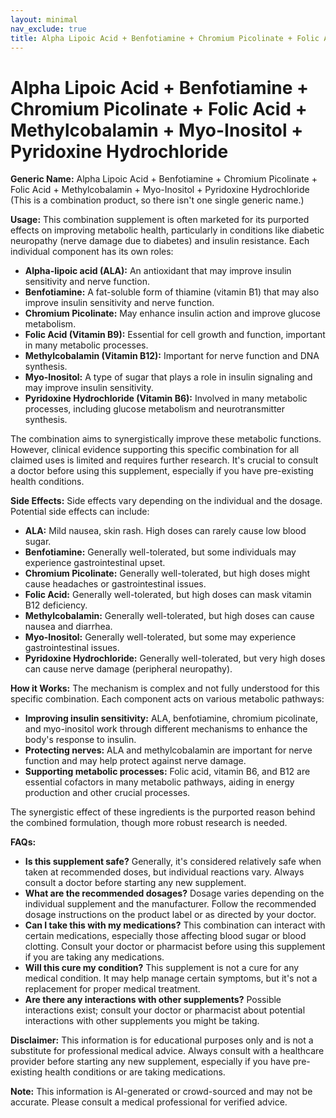 ```yaml
---
layout: minimal
nav_exclude: true
title: Alpha Lipoic Acid + Benfotiamine + Chromium Picolinate + Folic Acid + Methylcobalamin + Myo-Inositol + Pyridoxine Hydrochloride
---
```


# Alpha Lipoic Acid + Benfotiamine + Chromium Picolinate + Folic Acid + Methylcobalamin + Myo-Inositol + Pyridoxine Hydrochloride

**Generic Name:** Alpha Lipoic Acid + Benfotiamine + Chromium Picolinate + Folic Acid + Methylcobalamin + Myo-Inositol + Pyridoxine Hydrochloride (This is a combination product, so there isn't one single generic name.)

**Usage:** This combination supplement is often marketed for its purported effects on improving metabolic health, particularly in conditions like diabetic neuropathy (nerve damage due to diabetes) and insulin resistance.  Each individual component has its own roles:

* **Alpha-lipoic acid (ALA):**  An antioxidant that may improve insulin sensitivity and nerve function.
* **Benfotiamine:** A fat-soluble form of thiamine (vitamin B1) that may also improve insulin sensitivity and nerve function.
* **Chromium Picolinate:**  May enhance insulin action and improve glucose metabolism.
* **Folic Acid (Vitamin B9):** Essential for cell growth and function, important in many metabolic processes.
* **Methylcobalamin (Vitamin B12):** Important for nerve function and DNA synthesis.
* **Myo-Inositol:** A type of sugar that plays a role in insulin signaling and may improve insulin sensitivity.
* **Pyridoxine Hydrochloride (Vitamin B6):** Involved in many metabolic processes, including glucose metabolism and neurotransmitter synthesis.

The combination aims to synergistically improve these metabolic functions.  However,  clinical evidence supporting this specific combination for all claimed uses is limited and requires further research.  It's crucial to consult a doctor before using this supplement, especially if you have pre-existing health conditions.

**Side Effects:** Side effects vary depending on the individual and the dosage.  Potential side effects can include:

* **ALA:**  Mild nausea, skin rash.  High doses can rarely cause low blood sugar.
* **Benfotiamine:** Generally well-tolerated, but some individuals may experience gastrointestinal upset.
* **Chromium Picolinate:**  Generally well-tolerated, but high doses might cause headaches or gastrointestinal issues.
* **Folic Acid:**  Generally well-tolerated, but high doses can mask vitamin B12 deficiency.
* **Methylcobalamin:**  Generally well-tolerated, but high doses can cause nausea and diarrhea.
* **Myo-Inositol:**  Generally well-tolerated, but some may experience gastrointestinal issues.
* **Pyridoxine Hydrochloride:**  Generally well-tolerated, but very high doses can cause nerve damage (peripheral neuropathy).


**How it Works:** The mechanism is complex and not fully understood for this specific combination.  Each component acts on various metabolic pathways:

* **Improving insulin sensitivity:** ALA, benfotiamine, chromium picolinate, and myo-inositol work through different mechanisms to enhance the body's response to insulin.
* **Protecting nerves:** ALA and methylcobalamin are important for nerve function and may help protect against nerve damage.
* **Supporting metabolic processes:**  Folic acid, vitamin B6, and B12 are essential cofactors in many metabolic pathways, aiding in energy production and other crucial processes.

The synergistic effect of these ingredients is the purported reason behind the combined formulation, though more robust research is needed.

**FAQs:**

* **Is this supplement safe?**  Generally, it's considered relatively safe when taken at recommended doses, but individual reactions vary. Always consult a doctor before starting any new supplement.
* **What are the recommended dosages?**  Dosage varies depending on the individual supplement and the manufacturer.  Follow the recommended dosage instructions on the product label or as directed by your doctor.
* **Can I take this with my medications?**  This combination can interact with certain medications, especially those affecting blood sugar or blood clotting.  Consult your doctor or pharmacist before using this supplement if you are taking any medications.
* **Will this cure my condition?**  This supplement is not a cure for any medical condition.  It may help manage certain symptoms, but it's not a replacement for proper medical treatment.
* **Are there any interactions with other supplements?**  Possible interactions exist; consult your doctor or pharmacist about potential interactions with other supplements you might be taking.

**Disclaimer:** This information is for educational purposes only and is not a substitute for professional medical advice.  Always consult with a healthcare provider before starting any new supplement, especially if you have pre-existing health conditions or are taking medications.


**Note:** This information is AI-generated or crowd-sourced and may not be accurate. Please consult a medical professional for verified advice.
